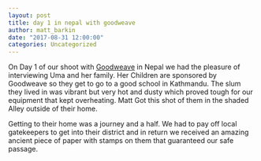 ```yaml
---
layout: post
title: day 1 in nepal with goodweave
author: matt_barkin
date: "2017-08-31 12:00:00"
categories: Uncategorized
---
```


On Day 1 of our shoot with [Goodweave](https://goodweave.org/) in Nepal we had the pleasure of interviewing Uma and her family. Her Children are sponsored by Goodweave so they get to go to a good school in Kathmandu. The slum they lived in was vibrant but very hot and dusty which proved tough for our equipment that kept overheating. Matt Got this shot of them in the shaded Alley outside of their home.

Getting to their home was a journey and a half. We had to pay off local gatekeepers to get into their district and in return we received an amazing ancient piece of paper with stamps on them that guaranteed our safe passage.
